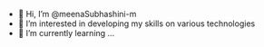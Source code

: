 - 👋 Hi, I’m @meenaSubhashini-m
- 👀 I’m interested in developing my skills on various technologies
- 🌱 I’m currently learning ...


<!---
meenaSubhashini-m/meenaSubhashini-m is a ✨ special ✨ repository because its `README.md` (this file) appears on your GitHub profile.
You can click the Preview link to take a look at your changes.
--->
